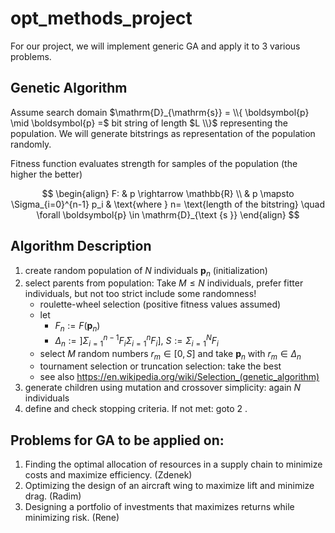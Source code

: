 # opt_methods_project

For our project, we will implement generic GA and apply it to 3 various problems.

## Genetic Algorithm

Assume search domain $\mathrm{D}_{\mathrm{s}} = \\{ \boldsymbol{p} \mid \boldsymbol{p} =$ bit string of length $L \\}$ representing the population.
We will generate bitstrings as representation of the population randomly. 

Fitness function evaluates strength for samples of the population (the higher the better)

$$
\begin{align}
F: 
& p \rightarrow \mathbb{R} \\ 
& p \mapsto \Sigma_{i=0}^{n-1}  p_i
& \text{where } n= \text{length of the bitstring} \quad \forall \boldsymbol{p} \in \mathrm{D}_{\text {s }}
\end{align}
$$


## Algorithm Description

1. create random population of $N$ individuals $\boldsymbol{p}_n$ (initialization)
2. select parents from population: Take $M \leq N$ individuals, prefer fitter individuals, but not too strict include some randomness!
    - roulette-wheel selection (positive fitness values assumed)
    - let 
      - $F_n:=F ( \boldsymbol{p}_n )$
      - $\Delta_n:= ] \Sigma_{i=1}^{n-1} F_i \Sigma_{i=1}^n F_i ]$, $S:=\Sigma_{i=1}^N F_i$
    - select $M$ random numbers $r_m \in[0, S]$ and take $\boldsymbol{p}_n$ with $r_m \in \Delta_n$
    - tournament selection or truncation selection: take the best
    - see also https://en.wikipedia.org/wiki/Selection_(genetic_algorithm)
3. generate children using mutation and crossover simplicity: again $N$ individuals
4. define and check stopping criteria. If not met: goto 2 .

## Problems for GA to be applied on:
1. Finding the optimal allocation of resources in a supply chain to minimize costs and maximize efficiency. (Zdenek)
2. Optimizing the design of an aircraft wing to maximize lift and minimize drag. (Radim)
3. Designing a portfolio of investments that maximizes returns while minimizing risk. (Rene)
